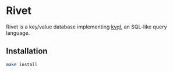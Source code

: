 # Rivet

Rivet is a key/value database implementing [kvql](https://github.com/c4pt0r/kvql), an SQL-like
query language.

## Installation
```sh
make install
```
